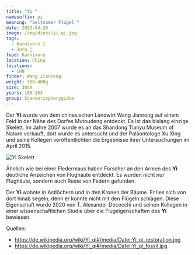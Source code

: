```yaml
---
title: "Yi "
namesuffix: pi
meaning: "Seltsamer Flügel "
date: 2022-04-20
image: /img/dinos/yi-qi.jpg
tags:
  - Karnivore 🥩
  - Jura 🦴
food: Karnivore
location: China
locations:
  - CHN
finder: Wang Jianrong
weight: 380-400g
size: 30cm
years: 165-153
group: Scansoriopterygidae
---
```

Der **Yi** wurde von dem chinesischen Landwirt Wang Jianrong auf einem Feld in der Nähe des Dorfes Mutoudeng entdeckt. Es ist das bislang einzige Skelett. Im Jahre 2007 wurde es an das Shandong Tianyu Museum of Nature verkauft, dort wurde es untersucht und der Paläontologe Xu Xing und seine Kollegen veröffentlichten die Ergebnisse ihrer Untersuchungen im April 2015.

![Yi Skelett](/img/dinos/yi-skelett.jpg)

Ähnlich wie bei einer Fledermaus haben Forscher an den Armen des **Yi** deutliche Anzeichen von Flughäute entdeckt. Es wurden nicht nur Flughäute, sondern auch Reste von Federn gefunden.

Der **Yi** wohnte in Astlöchern und in den Kronen der Bäume. Er lies sich von dort hinab segeln, denn er konnte nicht mit den Flügeln schlagen. Diese Eigenschaft wurde 2020 von T. Alexander Dececchi und seinen Kollegen in einer wissenschaftlichen Studie über die Flugeigenschaften des **Yi** bewiesen.

Quellen:

* <https://de.wikipedia.org/wiki/Yi_qi#/media/Datei:Yi_qi_restoration.jpg>
* <https://de.wikipedia.org/wiki/Yi_qi#/media/Datei:Yi_qi_fossil.jpg>